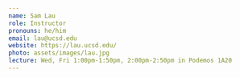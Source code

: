 ```yaml
---
name: Sam Lau
role: Instructor
pronouns: he/him
email: lau@ucsd.edu
website: https://lau.ucsd.edu/
photo: assets/images/lau.jpg
lecture: Wed, Fri 1:00pm-1:50pm, 2:00pm-2:50pm in Podemos 1A20
---
```

